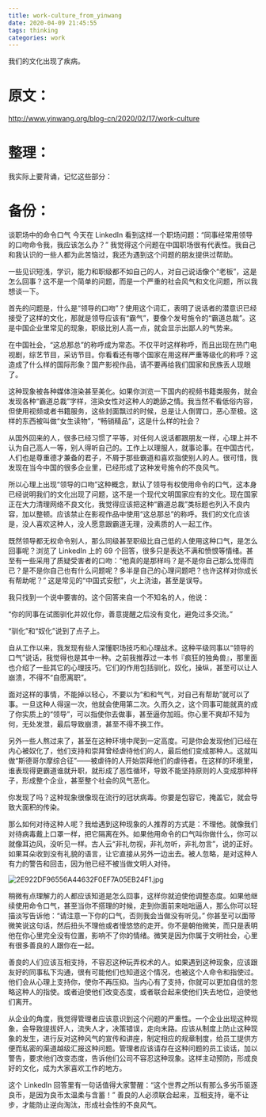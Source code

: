 ```yaml
---
title: work-culture_from_yinwang
date: 2020-04-09 21:45:55
tags: thinking
categories: work
---
```


我们的文化出现了疾病。

<!--more-->


# 原文：

http://www.yinwang.org/blog-cn/2020/02/17/work-culture

# 整理：

我实际上要背诵，记忆这些部分：

# 备份：

谈职场中的命令口气
今天在 LinkedIn 看到这样一个职场问题：“同事经常用领导的口吻命令我，我应该怎么办？” 我觉得这个问题在中国职场很有代表性。我自己和我认识的一些人都为此苦恼过，我还为遇到这个问题的朋友提供过帮助。

一些见识短浅，学识，能力和职级都不如自己的人，对自己说话像个“老板”，这是怎么回事？这不是一个简单的问题，而是一个严重的社会风气和文化问题，所以我想谈一下。

首先的问题是，什么是“领导的口吻”？使用这个词汇，表明了说话者的潜意识已经接受了这样的文化，那就是领导应该有“霸气”，要像个发号施令的“霸道总裁”。这是中国企业里常见的现象，职级比别人高一点，就会显示出鄙人的气势来。

在中国社会，“这总那总”的称呼成为常态。不仅平时这样称呼，而且出现在热门电视剧，综艺节目，采访节目。你看看还有哪个国家在用这样严重等级化的称呼？这造成了什么样的国际形象？国产影视作品，请不要再给我们国家和民族丢人现眼了。

这种现象被各种媒体渲染甚至美化。如果你浏览一下国内的视频书籍类服务，就会发现各种“霸道总裁”字样，渲染女性对这种人的跪舔之情。我当然不看低俗内容，但使用视频或者书籍服务，这些封面飘过的时候，总是让人倒胃口，恶心至极。这样的东西被叫做“女生读物”，“畅销精品”，这是什么样的社会？



从国外回来的人，很多已经习惯了平等，对任何人说话都跟朋友一样，心理上并不认为自己高人一等，别人得听自己的。工作上以理服人，就事论事。在中国古代，人们也是尊重德才兼备的君子，不屑于那些霸道和喜欢指使别人的人。很可惜，我发现在当今中国的很多企业里，已经形成了这种发号施令的不良风气。

所以心理上出现“领导的口吻”这种概念，默认了领导有权使用命令的口气，这本身已经说明我们的文化出现了问题，这不是一个现代文明国家应有的文化。现在国家正在大力清理网络不良文化，我觉得应该把这种“霸道总裁”类标题也列入不良内容，加以整顿。应该禁止在影视作品中使用“这总那总”的称呼。我们的文化应该是，没人喜欢这种人，没人愿意跟霸道无理，没素质的人一起工作。

既然领导都无权命令别人，那么同级甚至职级比自己低的人使用这种口气，是怎么回事呢？浏览了 LinkedIn 上的 69 个回答，很多只是表达不满和愤恨等情绪。甚至有一些采用了质疑受害者的口吻：“他真的是那样吗？是不是你自己那么觉得而已？是不是你自己也有什么问题呢？多半是自己的心理问题吧？也许这样对你成长有帮助呢？” 这是常见的“中国式安慰”，火上浇油，甚至是误导。



我只找到一个说中要害的。这个回答来自一个不知名的人，他说：

“你的同事在试图驯化并奴化你，善意提醒之后没有变化，避免过多交流。”

“驯化”和“奴化”说到了点子上。



自从工作以来，我发现有些人深懂职场技巧和心理战术。这种平级同事以“领导的口气”说话，我觉得也是其中一种。之前我推荐过一本书『疯狂的独角兽』，那里面也介绍了一些其它的心理技巧。它们的作用包括驯化，奴化，操纵，甚至可以让人崩溃，不得不“自愿离职”。



面对这样的事情，不能掉以轻心，不要以为“和和气气，对自己有帮助”就可以了事。一旦这种人得逞一次，他就会使用第二次。久而久之，这个同事可能就真的成了你实质上的“领导”，可以指使你去做事，甚至逼你加班。你心里不爽却不知为何，无处发泄，最后导致崩溃，甚至不得不换工作。

另外一些人熬过来了，甚至在这种环境中爬到一定高度。可是你会发现他们已经在内心被奴化了，他们支持和崇拜曾经虐待他们的人，最后他们变成那种人。这就叫做“斯德哥尔摩综合征”——被虐待的人开始崇拜他们的虐待者。在这样的环境里，谁表现得更霸道谁就升职，就形成了恶性循环，导致不能坚持原则的人变成那种样子，形成整个企业，甚至整个社会的风气恶化。

你发现了吗？这种现象很像现在流行的冠状病毒。你要是包容它，掩盖它，就会导致大面积的传染。

那么如何对待这种人呢？我给遇到这种现象的人推荐的方式是：不理他。就像我们对待病毒戴上口罩一样，把它隔离在外。如果他用命令的口气叫你做什么，你可以就像耳边风，没听见一样。古人云“非礼勿视，非礼勿听，非礼勿言”，说的正好。如果耳朵收到没有礼貌的语言，让它直接从另外一边出去。被人忽略，是对这种人有力的警告和回击，因为他已经不被当做文明人对待。

![2E922DF96556A44632F0EF7A05EB24F1.jpg](http://ww1.sinaimg.cn/large/005JrW9Kly1gdnuwf0jqhj30gm08udgn.jpg)

稍微有点理解力的人都应该知道是怎么回事，这样你就迫使他调整态度。如果他继续使用命令口气，甚至当你不搭理的时候，走到你面前来咄咄逼人，那么你可以轻描淡写告诉他：“请注意一下你的口气，否则我会当做没有听见。” 你甚至可以面带微笑说这句话，然后扭头不理他或者慢悠悠的走开。你不是朝他微笑，而只是表明他在你心里完全没有位置，影响不了你的情绪。微笑是因为你属于文明社会，心里有很多善良的人跟你在一起。



善良的人们应该互相支持，不容忍这种玩弄权术的人。如果遇到这种现象，应该跟友好的同事私下沟通，很有可能他们也知道这个情况，也被这个人命令和指使过。他们会从心理上支持你，使你不再压抑。当内心有了支持，你就可以更加自信的忽略这种人的指使。或者迫使他们改变态度，或者联合起来使他们失去地位，迫使他们离开。

从企业的角度，我觉得管理者应该意识到这个问题的严重性。一个企业出现这种现象，会导致提拔奸人，流失人才，决策错误，走向末路。应该从制度上防止这种现象的发生，进行反对这种风气的宣传和讲座，制定相应的规章制度，给员工提供方便而私密的渠道越级汇报这种问题。管理者应该请存在这种问题的员工谈话，加以警告，要求他们改变态度，告诉他们公司不容忍这种现象。这样主动预防，形成良好的文化，成为大家喜欢工作的地方。

这个 LinkedIn 回答里有一句话值得大家警醒：“这个世界之所以有那么多劣币驱逐良币，是因为良币太温柔与含蓄！” 善良的人必须联合起来，互相支持，毫不让步，才能防止逆向淘汰，形成社会性的不良风气。